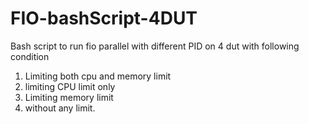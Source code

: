 # FIO-bashScript-4DUT
Bash script to run fio parallel with different PID on 4 dut with following condition 
1. Limiting both cpu and memory limit
2. limiting CPU limit only
3. Limiting memory limit
4. without any limit.
